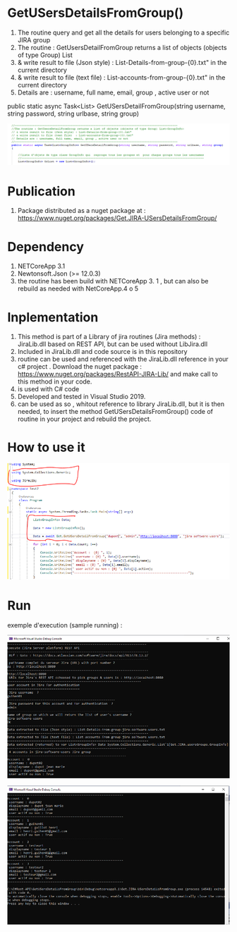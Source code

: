 # GetUSersDetailsFromGroup()

1. The routine query and get all the details for users belonging to a specific JIRA group
1. The routine : GetUsersDetailFromGroup returns a list of objects (objects of type Group) List<GroupInfo>
2. & write result to file (Json style) : List-Details-from-group-{0}.txt" in the current directory
3. & write result to file (text file)  : List-accounts-from-group-{0}.txt" in the current directory
4. Details are : username, full name, email, group , active user or not
   
  public static async Task<List<GroupInfo>> GetUSersDetailFromGroup(string username, string password, string urlbase, string group)
  
   ![alt text](https://github.com/guihen01/Get.JIRA-USersDetailsFromGroup/blob/main/Capture1.PNG "Logo Title Text 1")
  
# Publication

1. Package distributed as a nuget package at : https://www.nuget.org/packages/Get.JIRA-USersDetailsFromGroup/

# Dependency

1. NETCoreApp 3.1
2. Newtonsoft.Json (>= 12.0.3)
3. the routine has been build with NETCoreApp 3. 1 , but can also be rebuild as needed with NetCoreApp.4 o 5 

# Inplementation

1. This method is part of a Library of jira routines (Jira methods) : JiraLib.dll based on REST API, but can be used without LibJira.dll
2. Included in JiraLib.dll and code source is in this repository
3. routine can be used and referenced with the JiraLib.dll reference in your c# project . Download the nuget package : https://www.nuget.org/packages/RestAPI-JIRA-Lib/
and make  call to this method in your code.
4. is used with C# code 
5.  Developed and tested in Visual Studio 2019.
6. can be used as so , whitout reference to library JiraLib.dll, but it is then needed, to insert the method GetUSersDetailsFromGroup()
code of routine in your project and rebuild the project.  

# How to use it 

 ![alt text](https://github.com/guihen01/Get.JIRA-USersDetailsFromGroup/blob/main/Capture-HowTo-1.PNG "Logo Title Text 1")

# Run 
exemple d'execution (sample running) : 

![alt text](https://github.com/guihen01/Get.JIRA-USersDetailsFromGroup/blob/main/Capture-2.PNG "Logo Title Text 1")

![alt text](https://github.com/guihen01/Get.JIRA-USersDetailsFromGroup/blob/main/Capture3.PNG "Logo Title Text 1")

